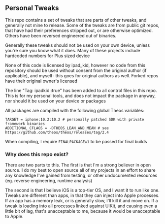 ## Personal Tweaks

This repo contains a set of tweaks that are parts of other tweaks, and generally not mine to release. Some of the tweaks are from public git repos, that have had their preferences stripped out, or are otherwise optimized. Others have been reversed engineered out of binaries.

Generally these tweaks should not be used on your own device, unless you're sure you know what it does. Many of these projects include hardcoded numbers for Plus sized device

None of this code is licensed by ipad_kid, however no code from this repository should be used without consent from the original author (if applicable), and myself- this goes for original authors as well. Forked repos have their original owner's licensed

The line "Tag: ipadkid::true" has been added to all control files in this repo. This is for my personal tools, and does not impact the package in anyway, nor should it be used on your device or packages

All packages are compiled with the following global Theos variables:

```
TARGET = iphone:10.2:10.2 # personally patched SDK with private framework binaries
ADDITIONAL_CFLAGS = -DTHEOS_LEAN_AND_MEAN # see https://github.com/theos/theos/releases/tag/2.4
```

When compiling, I require `FINALPACKAGE=1` to be passed for final builds


### Why does this repo exist?

There are two parts to this. The first is that I'm a strong believer in open source. I do my best to open source all of my projects in an effort to share any knowledge I've gained from testing, or other undocumented resources (eg. reverse engineering, runtime analysis)

The second is that I believe iOS is a top-tier OS, and I want it to run like one. Tweaks are different than apps, in that they can inject into Apple processes. If an app has a memory leak, or is generally slow, I'll kill it and move on. If a tweak is loading into all processes linked against UIKit, and causing even a little bit of lag, that's unacceptable to me, because it would be unacceptable to Apple.
